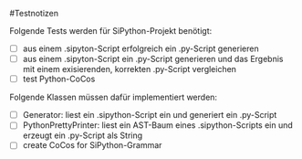 #Testnotizen

Folgende Tests werden für SiPython-Projekt benötigt:
- [ ] aus einem .sipyton-Script erfolgreich ein .py-Script generieren
- [ ] aus einem .sipyton-Script ein .py-Script generieren und das Ergebnis mit einem exisierenden, korrekten .py-Script vergleichen
- [ ] test Python-CoCos

Folgende Klassen müssen dafür implementiert werden:
- [ ] Generator: liest ein .sipython-Script ein und generiert ein .py-Script
- [ ] PythonPrettyPrinter: liest ein AST-Baum eines .sipython-Scripts ein und erzeugt ein .py-Script als String
- [ ] create CoCos for SiPython-Grammar